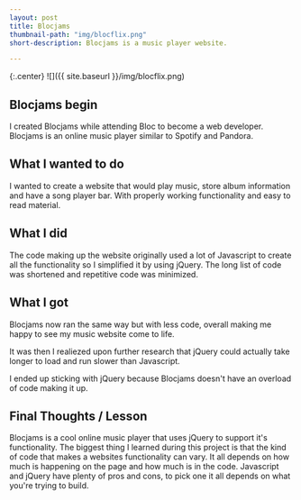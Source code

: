 ```yaml
---
layout: post
title: Blocjams
thumbnail-path: "img/blocflix.png"
short-description: Blocjams is a music player website.

---
```


{:.center}
![]({{ site.baseurl }}/img/blocflix.png)

## Blocjams begin

I created Blocjams while attending Bloc to become a web developer. Blocjams is an online music player similar to Spotify and Pandora. 

## What I wanted to do

I wanted to create a website that would play music, store album information and have a song player bar. With properly working functionality and easy to read material.

## What I did

The code making up the website originally used a lot of Javascript to create all the functionality so I simplified it by using jQuery. The long list of code was shortened and repetitive code was minimized.

## What I got

Blocjams now ran the same way but with less code, overall making me happy to see my music website come to life.

It was then I realiezed upon further research that jQuery could actually take longer to load and run slower than Javascript.

I ended up sticking with jQuery because Blocjams doesn't have an overload of code making it up.

## Final Thoughts / Lesson

Blocjams is a cool online music player that uses jQuery to support it's functionality. The biggest thing I learned during this project is that the kind of code that makes a websites functionality can vary. It all depends on how much is happening on the page and how much is in the code. Javascript and jQuery have plenty of pros and cons, to pick one it all depends on what you're trying to build.